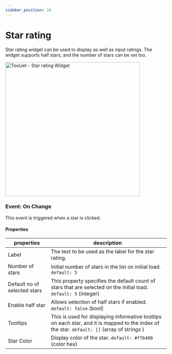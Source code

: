 ```yaml
---
sidebar_position: 16
---
```


# Star rating

Star rating widget can be used to display as well as input ratings. The widget supports half stars, and the number of stars can be set too.

<img class="screenshot-full" src="/img/widgets/star/star-rating.gif" alt="ToolJet - Star rating Widget" height="420"/>

### Event: On Change

This event is triggered when a star is clicked.


#### Properties

| properties      | description |
| ----------- | ----------- |
| Label | The text to be used as the label for the star rating. |
| Number of stars | Initial number of stars in the list on initial load. `default: 5`|
| Default no of selected stars | This property specifies the default count of stars that are selected on the initial load. `default: 5` (integer)|
|  Enable half star | Allows selection of half stars if enabled. `default: false` (bool)|
| Tooltips |This is used for displaying informative tooltips on each star, and it is mapped to the index of the star. `default: []` (array of strings ) |
| Star Color | Display color of the star. `default: #ffb400` (color hex) |


